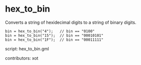 hex_to_bin
==========

Converts a string of hexidecimal digits to a string of binary digits.

    bin = hex_to_bin("4");   // bin == "0100"
    bin = hex_to_bin("15");  // bin == "00010101"
    bin = hex_to_bin("1F");  // bin == "00011111"

script: hex_to_bin.gml

contributors: xot
